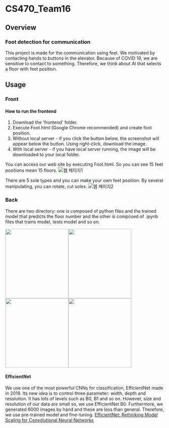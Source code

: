 # CS470_Team16
## Overview
### Foot detection for communication
This project is made for the communication using feet. 
We motivated by contacting hands to buttons in the elevator. Because of COVID 19, we are sensitive to contact to something. Therefore, we think about AI that selects a floor with feet position.

## Usage
### Front
#### How to run the frontend
1. Download the 'frontend' folder.
2. Execute Foot.html (Google Chrome recommended) and create foot position.
3. Without local server - if you click the button below, the screenshot will appear below the button. Using right-click, download the image.
4. With local server - if you have local server running, the image will be downloaded to your local folder.

You can access our web site by executing Foot.html. So you can see 15 feet positions mean 15 floors.
![웹 페이지1](https://user-images.githubusercontent.com/69745143/101984126-bef54880-3cc2-11eb-8f8a-0041143b1ab9.png)

There are 5 sole types and you can make your own feet position. By several manipulating, you can rotate, cut soles.
![웹 페이지2](https://user-images.githubusercontent.com/69745143/101984181-201d1c00-3cc3-11eb-9942-52bb463cf14c.png)

### Back
There are two directory: one is composed of python files and the trained model that predicts the floor number and the other is composed of .ipynb files that trains model, tests model and so on.

<img src="https://user-images.githubusercontent.com/69745143/101986487-68dbd180-3cd1-11eb-8100-ad24808f1d85.PNG"  width="200" height="220"><img src="https://user-images.githubusercontent.com/69745143/101986489-6aa59500-3cd1-11eb-9e01-577bc21d7858.PNG"  width="200" height="220"><img src="https://user-images.githubusercontent.com/69745143/101986490-6c6f5880-3cd1-11eb-9806-e54f5e17ec72.PNG"  width="200" height="220"><img src="https://user-images.githubusercontent.com/69745143/101986493-6ed1b280-3cd1-11eb-822b-8a3e6ed0bb34.PNG"  width="200" height="220">

#### EfficientNet
We use one of the most powerful CNNs for classification, EfficientNet made in 2019. Its new idea is to control three parameter: width, depth and resolution. It has lots of levels such as B0, B1 and so on. However, size and resolution of our data are small so, we use EfficientNet B0. Furthermore, we generated 6000 images by hand and these are less than general. Therefore, we use pre-trained model and fine-tuning. [EfficientNet: Rethinking Model Scaling for Convolutional Neural Networks](https://arxiv.org/pdf/1905.11946.pdf)
